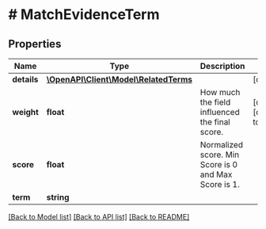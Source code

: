 # # MatchEvidenceTerm

## Properties

Name | Type | Description | Notes
------------ | ------------- | ------------- | -------------
**details** | [**\OpenAPI\Client\Model\RelatedTerms**](RelatedTerms.md) |  | [optional]
**weight** | **float** | How much the field influenced the final score. | [optional] [default to 1]
**score** | **float** | Normalized score. Min Score is 0 and Max Score is 1. |
**term** | **string** |  |

[[Back to Model list]](../../README.md#models) [[Back to API list]](../../README.md#endpoints) [[Back to README]](../../README.md)
